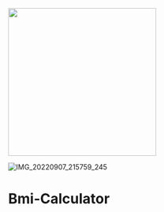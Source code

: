 <img src="https://user-images.githubusercontent.com/112514887/220446564-36db2ada-219f-4140-b247-5dbf69e97ee7.png" width="300" height="300">

![IMG_20220907_215759_245](https://user-images.githubusercontent.com/112514887/220446574-3f31e6d5-c3d2-4228-aa13-57bd3d20395b.png)
# Bmi-Calculator
